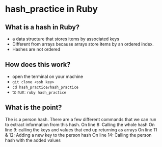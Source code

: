 # hash_practice in Ruby

## What is a hash in Ruby?
- a data structure that stores items by associated keys
- Different from arrays because arrays store items by an ordered index.
- Hashes are not ordered

## How does this work?
- open the terminal on your machine
- `git clone <ssh key>`
- `cd hash_practice/hash_practice`
- to run: `ruby hash_practice`

## What is the point?
The is a person hash. There are a few different commands that we can run to extract information from this hash.
On line 8: Calling the whole hash
On line 9: calling the keys and values that end up returning as arrays
On line 11 & 12: Adding a new key to the person hash
On line 14: Calling the person hash with the added values

